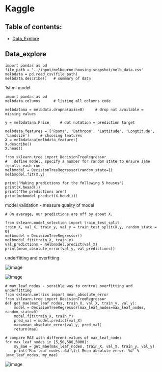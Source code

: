 # Kaggle

## Table of contents:
 
* [Data_Explore](#data_explore) 

## Data_explore   
 
    import pandas as pd
    file_path = '../input/melbourne-housing-snapshot/melb_data.csv'
    melbdata = pd.read_csv(file_path)
    melbdata.describe()   # summary of data

 
 

1st ml model

    import pandas as pd
    melbdata.columns      # listing all columns code

    melbdatana = melbdata.dropna(axis=0)     # drop not available = missing values

    y = melbdatana.Price     # dot notation = prediction target

    melbdata_features = ['Rooms', 'Bathroom', 'Lattitude', 'Longtitude', 'Landsize']     # choosing features
    X = melbdatana[melbdata_features]
    X.describe()
    X.head()
    
    from sklearn.tree import DecisionTreeRegressor
    #   define model, specify a number for random state to ensure same results each run
    melbmodel = DecisionTreeRegressor(random_state=1)
    melbmodel.fit(X,y)

    print('Making predictions for the following 5 houses')
    print(X.heaad())
    print('The predictions are')
    print(mebmodel.predict(X.head()))


model validation   - measure quality of model

    # On average, our predictions are off by about X.

    from sklearn.model_selection import train_test_split
    train_X, val_X, train_y, val_y = train_test_split(X,y, random_state = 0)
    melbmodel = DecisionTreeRegressor()
    melbmodel.fit(train_X, train_y)
    val_predictions = melbmodel.predict(val_X)
    print(mean_absolute_error(val_y, val_predictions))


underfitting and overfitting

![image](https://github.com/UbaydullohML/ML-Kaggle/assets/75980506/34af354e-dff2-4015-a10e-c4f6f2a33d6f)

![image](https://github.com/UbaydullohML/ML-Kaggle/assets/75980506/ce7af62e-ef2d-49ea-a79b-81b42878d760)

    # max_leaf_nodes - sensible way to control overfitting and underfitting
    from sklearn.metrics import mean_absolute_error
    from sklearn.tree import DecisionTreeRegressor
    def get_mae(max_leaf_nodes, train_X, val_X, train_y, val_y):
        model = DecisionTreeRegressor(max_leaf_nodes=max_leaf_nodes, random_state=0)
        model.fit(train_X, train_Y)
        pred_val = model.predict(val_X)
        mae=mean_absolute_error(val_y, pred_val)
        return(mae)

    # compare MAE with different values of max_leaf_nodes
    for max_leaf_nodes in [5,50,500,5000]:
        my_mae = get_mae(max_leaf_nodes, train_X, val_X, train_y, val_y)
        print('Max leaf nodes: &d \t\t Mean absolute error: %d' %(max_leaf_nodes, my_mae)

![image](https://github.com/UbaydullohML/ML-Kaggle/assets/75980506/b78342a9-837a-44ae-8952-a4e9d68045a2)

    
    
